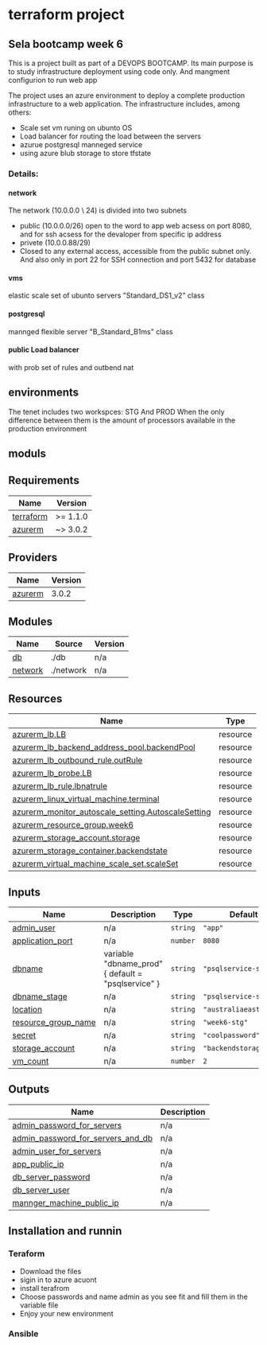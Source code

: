 # terraform project
## Sela bootcamp week 6



This is a project built as part of a DEVOPS BOOTCAMP.
Its main purpose is to study infrastructure deployment using code only.
And mangment configurion to run web app

The project uses an azure environment to deploy a complete production infrastructure to a web application.
The infrastructure includes, among others:
- Scale set vm runing on ubunto OS 
- Load balancer for routing the load between the servers
- azurue postgresql manneged service
- using azure blub storage to store tfstate


### Details:
#### network


The network (10.0.0.0 \ 24) is divided into two subnets
- public (10.0.0.0/26)
open to the word to app web acsess on port 8080,
and for ssh acsess for the devaloper from specific ip address
- privete (10.0.0.88/29)
- Closed to any external access, accessible from the public subnet only.
And also only in port 22 for SSH connection and port 5432 for database

#### vms
elastic scale set of ubunto servers "Standard_DS1_v2" class

#### postgresql
mannged flexible server "B_Standard_B1ms" class

#### public Load balancer
with prob set of rules and outbend nat

## environments
The tenet includes two workspces:
STG
And PROD
When the only difference between them is the amount of processors available in the production environment

## moduls

## Requirements

| Name | Version |
|------|---------|
| <a name="requirement_terraform"></a> [terraform](#requirement\_terraform) | >= 1.1.0 |
| <a name="requirement_azurerm"></a> [azurerm](#requirement\_azurerm) | ~> 3.0.2 |

## Providers

| Name | Version |
|------|---------|
| <a name="provider_azurerm"></a> [azurerm](#provider\_azurerm) | 3.0.2 |

## Modules

| Name | Source | Version |
|------|--------|---------|
| <a name="module_db"></a> [db](#module\_db) | ./db | n/a |
| <a name="module_network"></a> [network](#module\_network) | ./network | n/a |

## Resources

| Name | Type |
|------|------|
| [azurerm_lb.LB](https://registry.terraform.io/providers/hashicorp/azurerm/latest/docs/resources/lb) | resource |
| [azurerm_lb_backend_address_pool.backendPool](https://registry.terraform.io/providers/hashicorp/azurerm/latest/docs/resources/lb_backend_address_pool) | resource |
| [azurerm_lb_outbound_rule.outRule](https://registry.terraform.io/providers/hashicorp/azurerm/latest/docs/resources/lb_outbound_rule) | resource |
| [azurerm_lb_probe.LB](https://registry.terraform.io/providers/hashicorp/azurerm/latest/docs/resources/lb_probe) | resource |
| [azurerm_lb_rule.lbnatrule](https://registry.terraform.io/providers/hashicorp/azurerm/latest/docs/resources/lb_rule) | resource |
| [azurerm_linux_virtual_machine.terminal](https://registry.terraform.io/providers/hashicorp/azurerm/latest/docs/resources/linux_virtual_machine) | resource |
| [azurerm_monitor_autoscale_setting.AutoscaleSetting](https://registry.terraform.io/providers/hashicorp/azurerm/latest/docs/resources/monitor_autoscale_setting) | resource |
| [azurerm_resource_group.week6](https://registry.terraform.io/providers/hashicorp/azurerm/latest/docs/resources/resource_group) | resource |
| [azurerm_storage_account.storage](https://registry.terraform.io/providers/hashicorp/azurerm/latest/docs/resources/storage_account) | resource |
| [azurerm_storage_container.backendstate](https://registry.terraform.io/providers/hashicorp/azurerm/latest/docs/resources/storage_container) | resource |
| [azurerm_virtual_machine_scale_set.scaleSet](https://registry.terraform.io/providers/hashicorp/azurerm/latest/docs/resources/virtual_machine_scale_set) | resource |

## Inputs

| Name | Description | Type | Default | Required |
|------|-------------|------|---------|:--------:|
| <a name="input_admin_user"></a> [admin\_user](#input\_admin\_user) | n/a | `string` | `"app"` | no |
| <a name="input_application_port"></a> [application\_port](#input\_application\_port) | n/a | `number` | `8080` | no |
| <a name="input_dbname"></a> [dbname](#input\_dbname) | variable "dbname\_prod" { default = "psqlservice" } | `string` | `"psqlservice-stage"` | no |
| <a name="input_dbname_stage"></a> [dbname\_stage](#input\_dbname\_stage) | n/a | `string` | `"psqlservice-stage"` | no |
| <a name="input_location"></a> [location](#input\_location) | n/a | `string` | `"australiaeast"` | no |
| <a name="input_resource_group_name"></a> [resource\_group\_name](#input\_resource\_group\_name) | n/a | `string` | `"week6-stg"` | no |
| <a name="input_secret"></a> [secret](#input\_secret) | n/a | `string` | `"coolpassword"` | no |
| <a name="input_storage_account"></a> [storage\_account](#input\_storage\_account) | n/a | `string` | `"backendstorage2022"` | no |
| <a name="input_vm_count"></a> [vm\_count](#input\_vm\_count) | n/a | `number` | `2` | no |

## Outputs

| Name | Description |
|------|-------------|
| <a name="output_admin_password_for_servers"></a> [admin\_password\_for\_servers](#output\_admin\_password\_for\_servers) | n/a |
| <a name="output_admin_password_for_servers_and_db"></a> [admin\_password\_for\_servers\_and\_db](#output\_admin\_password\_for\_servers\_and\_db) | n/a |
| <a name="output_admin_user_for_servers"></a> [admin\_user\_for\_servers](#output\_admin\_user\_for\_servers) | n/a |
| <a name="output_app_public_ip"></a> [app\_public\_ip](#output\_app\_public\_ip) | n/a |
| <a name="output_db_server_password"></a> [db\_server\_password](#output\_db\_server\_password) | n/a |
| <a name="output_db_server_user"></a> [db\_server\_user](#output\_db\_server\_user) | n/a |
| <a name="output_mannger_machine_public_ip"></a> [mannger\_machine\_public\_ip](#output\_mannger\_machine\_public\_ip) | n/a |

## Installation and runnin 
### Teraform
- Download the files
- sigin in to azure acuont
- install terafrom
- Choose passwords and name admin as you see fit and fill them in the variable file
- Enjoy your new environment

### Ansible
